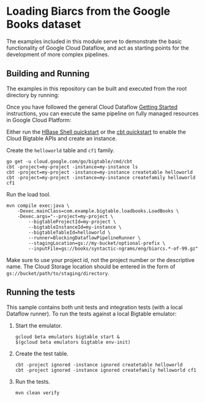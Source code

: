 # Loading Biarcs from the Google Books dataset

The examples included in this module serve to demonstrate the basic
functionality of Google Cloud Dataflow, and act as starting points for
the development of more complex pipelines.


## Building and Running

The examples in this repository can be built and executed from the root directory by running:

Once you have followed the general Cloud Dataflow
[Getting Started](https://cloud.google.com/dataflow/getting-started) instructions, you can execute
the same pipeline on fully managed resources in Google Cloud Platform:

Either run the [HBase Shell
quickstart](https://cloud.google.com/bigtable/docs/quickstart-hbase) or the
[cbt quickstart](https://cloud.google.com/bigtable/docs/quickstart-cbt) to
enable the Cloud Bigtable APIs and create an instance.

Create the `helloworld` table and `cf1` family.

    go get -u cloud.google.com/go/bigtable/cmd/cbt
    cbt -project=my-project -instance=my-instance ls
    cbt -project=my-project -instance=my-instance createtable helloworld
    cbt -project=my-project -instance=my-instance createfamily helloworld cf1

Run the load tool.

    mvn compile exec:java \
        -Dexec.mainClass=com.example.bigtable.loadbooks.LoadBooks \
        -Dexec.args="--project=my-project \
            --bigtableProjectId=my-project \
            --bigtableInstanceId=my-instance \
            --bigtableTableId=helloworld \
            --runner=BlockingDataflowPipelineRunner \
            --stagingLocation=gs://my-bucket/optional-prefix \
            --inputFile=gs://books/syntactic-ngrams/eng/biarcs.*-of-99.gz"


Make sure to use your project id, not the project number or the descriptive name.
The Cloud Storage location should be entered in the form of
`gs://bucket/path/to/staging/directory`.

## Running the tests

This sample contains both unit tests and integration tests (with a local Dataflow runner).
To run the tests against a local Bigtable emulator:

1.  Start the emulator.

        gcloud beta emulators bigtable start &
        $(gcloud beta emulators bigtable env-init)

1.  Create the test table.

        cbt -project ignored -instance ignored createtable helloworld
        cbt -project ignored -instance ignored createfamily helloworld cf1

1.  Run the tests.

        mvn clean verify
